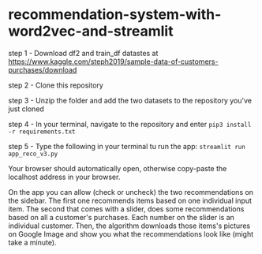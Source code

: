 # recommendation-system-with-word2vec-and-streamlit
step 1 - Download df2 and train_df datastes at https://www.kaggle.com/steph2019/sample-data-of-customers-purchases/download

step 2 - Clone this repository 

step 3 - Unzip the folder and add the two datasets to the repository you've just cloned

step 4 - In your terminal, navigate to the repository and enter 
```pip3 install -r requirements.txt```

step 5 - Type the following in your terminal tu run the app: 
```streamlit run app_reco_v3.py```

Your browser should automatically open, otherwise copy-paste the localhost address in your browser.

On the app you can allow (check or uncheck) the two recommendations on the sidebar. 
The first one recommends items based on one individual input item. 
The second that comes with a slider, does some recommendations based on all a customer's purchases. Each number on the slider is an individual customer.
Then, the algorithm downloads those items's pictures on Google Image and show you what the recommendations look like (might take a minute).
 
 
 
 
